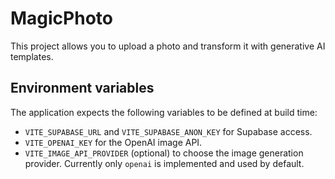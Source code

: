 # MagicPhoto

This project allows you to upload a photo and transform it with generative AI templates.

## Environment variables

The application expects the following variables to be defined at build time:

- `VITE_SUPABASE_URL` and `VITE_SUPABASE_ANON_KEY` for Supabase access.
- `VITE_OPENAI_KEY` for the OpenAI image API.
- `VITE_IMAGE_API_PROVIDER` (optional) to choose the image generation provider. Currently only `openai` is implemented and used by default.

